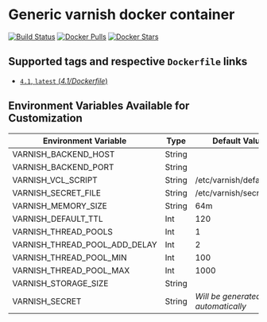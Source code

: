 # Generic varnish docker container

[![Build Status](https://travis-ci.org/wodby/varnish.svg?branch=master)](https://travis-ci.org/wodby/varnish)
[![Docker Pulls](https://img.shields.io/docker/pulls/wodby/varnish.svg)](https://hub.docker.com/r/wodby/varnish)
[![Docker Stars](https://img.shields.io/docker/stars/wodby/varnish.svg)](https://hub.docker.com/r/wodby/varnish)

## Supported tags and respective `Dockerfile` links

- [`4.1`, `latest` (*4.1/Dockerfile*)](https://github.com/wodby/varnish/tree/master/4.1/Dockerfile)

## Environment Variables Available for Customization

| Environment Variable | Type | Default Value | Required | Description |
| -------------------- | -----| ------------- | -------- | ----------- |
| VARNISH_BACKEND_HOST          | String |                          | ✓ | |
| VARNISH_BACKEND_PORT          | String |                          | ✓ | |
| VARNISH_VCL_SCRIPT            | String | /etc/varnish/default.vcl |   | | 
| VARNISH_SECRET_FILE           | String | /etc/varnish/secret      |   | |
| VARNISH_MEMORY_SIZE           | String | 64m                      |   | |
| VARNISH_DEFAULT_TTL           | Int    | 120                      |   | |
| VARNISH_THREAD_POOLS          | Int    | 1                        |   | |
| VARNISH_THREAD_POOL_ADD_DELAY | Int    | 2                        |   | |
| VARNISH_THREAD_POOL_MIN       | Int    | 100                      |   | |
| VARNISH_THREAD_POOL_MAX       | Int    | 1000                     |   | |
| VARNISH_STORAGE_SIZE          | String |                          |   | |
| VARNISH_SECRET                | String | _Will be generated automatically_ |   | | 
